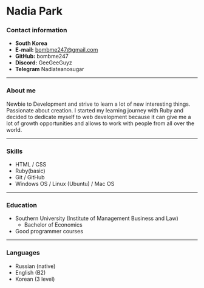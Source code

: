# Nadia Park

### Contact information
* **South Korea**
* **E-mail:** bombme247@gmail.com
* **GitHub:** bombme247
* **Discord:** GeeGeeGuyz
* **Telegram** Nadiateanosugar



*************
### About me
Newbie to Development and strive to learn a lot of new interesting things. Passionate about creation. I started my learning journey with Ruby and decided to dedicate myself to web development because it can give me a lot of growth opportunities and allows to work with people from all over the world. 


*************
### Skills
* HTML / CSS
* Ruby(basic)
* Git / GitHub
* Windows OS / Linux (Ubuntu) / Mac OS


************
### Education
* Southern University (Institute of Management Business and Law)
    - Bachelor of Economics
* Good programmer courses


************
### Languages
* Russian (native)
* English (B2)
* Korean (3 level)
